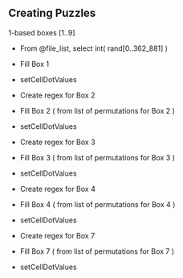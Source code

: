 ## Creating Puzzles

1-based boxes [1..9]

* From @file_list, select int( rand[0..362_881] )
* Fill Box 1
* setCellDotValues
* Create regex for Box 2
* Fill Box 2 ( from list of permutations for Box 2 )
* setCellDotValues

* Create regex for Box 3
* Fill Box 3 ( from list of permutations for Box 3 )
* setCellDotValues

* Create regex for Box 4
* Fill Box 4 ( from list of permutations for Box 4 )
* setCellDotValues

* Create regex for Box 7
* Fill Box 7 ( from list of permutations for Box 7 )
* setCellDotValues

